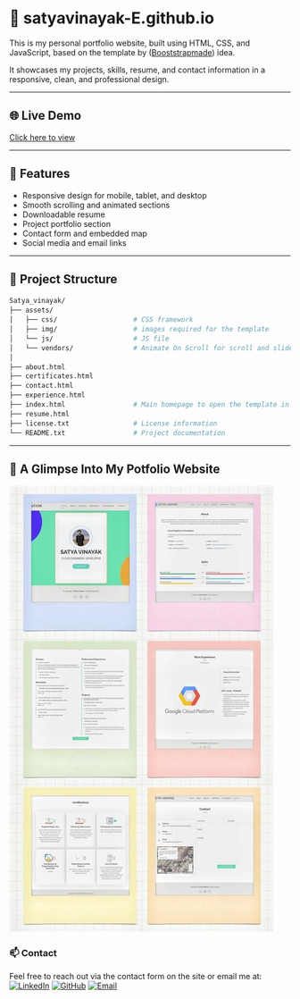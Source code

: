 # 💼 satyavinayak-E.github.io

This is my personal portfolio website, built using HTML, CSS, and JavaScript, based on the template by ([Booststrapmade](https://bootstrapmade.com/)) idea.

It showcases my projects, skills, resume, and contact information in a responsive, clean, and professional design.

---

## 🌐 Live Demo

[Click here to view ](https://satyavinayak-e.github.io/)

---

## 🚀 Features

- Responsive design for mobile, tablet, and desktop
- Smooth scrolling and animated sections
- Downloadable resume
- Project portfolio section
- Contact form and embedded map
- Social media and email links

---

## 📁 Project Structure 
```bash
Satya_vinayak/
├── assets/
│   ├── css/                   # CSS framework
│   ├── img/                   # images required for the template 
│   └── js/                    # JS file
│   └── vendors/               # Animate On Scroll for scroll and slide based animations
│
├── about.html                 
├── certificates.html               
├── contact.html               
├── experience.html               
├── index.html                 # Main homepage to open the template in the browser
├── resume.html                
├── license.txt                # License information 
└── README.txt                 # Project documentation 
```
---
## 📸 A Glimpse Into My Potfolio Website 
![Portfolio Preview](Portfolio_Thumbnail.jpg)


### 📫 Contact 
Feel free to reach out via the contact form on the site or email me at:  
[![LinkedIn](https://img.shields.io/badge/LinkedIn-blue?style=flat&logo=linkedin&logoColor=white)](https://www.linkedin.com/in/satya-vinayak-e-65636033b)
[![GitHub](https://img.shields.io/badge/GitHub-black?style=flat&logo=github)](https://github.com/Satyavinayak-E)
[![Email](https://img.shields.io/badge/Email-D14836?style=flat&logo=gmail&logoColor=white)](mailto:satyavinayakerragunta@gmail.com)
